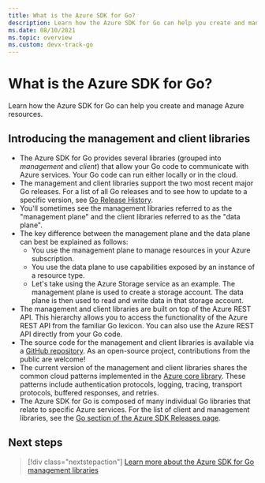 ```yaml
---
title: What is the Azure SDK for Go?
description: Learn how the Azure SDK for Go can help you create and manage Azure resources.
ms.date: 08/10/2021
ms.topic: overview
ms.custom: devx-track-go
---
```


# What is the Azure SDK for Go?

Learn how the Azure SDK for Go can help you create and manage Azure resources.

## Introducing the management and client libraries

- The Azure SDK for Go provides several libraries (grouped into *management* and *client*) that allow your Go code to communicate with Azure services. Your Go code can run either locally or in the cloud.
- The management and client libraries support the two most recent major Go releases. For a list of all Go releases and to see how to update to a specific version, see [Go Release History](https://golang.org/doc/devel/release.html).
- You'll sometimes see the management libraries referred to as the "management plane" and the client libraries referred to as the "data plane".
- The key difference between the management plane and the data plane can best be explained as follows:
    - You use the management plane to manage resources in your Azure subscription.
    - You use the data plane to use capabilities exposed by an instance of a resource type.
    - Let's take using the Azure Storage service as an example. The management plane is used to create a storage account.  The data plane is then used to read and write data in that storage account.
- The management and client libraries are built on top of the Azure REST API. This hierarchy allows you to access the functionality of the Azure REST API from the familiar Go lexicon. You can also use the Azure REST API directly from your Go code.
- The source code for the management and client libraries is available via a [GitHub repository](https://github.com/Azure/azure-sdk-for-go). As an open-source project, contributions from the public are welcome!
- The current version of the management and client libraries shares the common cloud patterns implemented in the [Azure core library](https://github.com/Azure/azure-sdk-for-go/tree/main/sdk/azcore). These patterns include authentication protocols, logging, tracing, transport protocols, buffered responses, and retries.
- The Azure SDK for Go is composed of many individual Go libraries that relate to specific Azure services. For the list of client and management libraries, see the [Go section of the Azure SDK Releases page](https://azure.github.io/azure-sdk/#go).

## Next steps

> [!div class="nextstepaction"] 
> [Learn more about the Azure SDK for Go management libraries](management-libraries.md)
